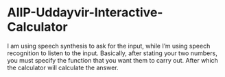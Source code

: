 # AIIP-Uddayvir-Interactive-Calculator

I am using speech synthesis to ask for the input, while I’m using speech recognition to listen to the input. Basically, after stating your two numbers, you must specify the function that you want them to carry out. After which the calculator will calculate the answer. 
